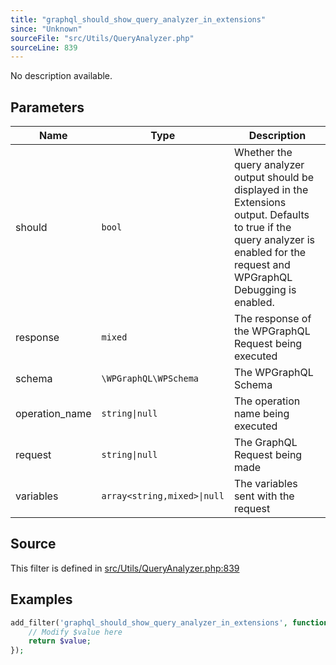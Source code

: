 ```yaml
---
title: "graphql_should_show_query_analyzer_in_extensions"
since: "Unknown"
sourceFile: "src/Utils/QueryAnalyzer.php"
sourceLine: 839
---
```



No description available.

## Parameters

| Name | Type | Description |
|------|------|-------------|
| should | `bool` | Whether the query analyzer output should be displayed in the Extensions output. Defaults to true if the query analyzer is enabled for the request and WPGraphQL Debugging is enabled. |
| response | `mixed` | The response of the WPGraphQL Request being executed |
| schema | `\WPGraphQL\WPSchema` | The WPGraphQL Schema |
| operation_name | `string\|null` | The operation name being executed |
| request | `string\|null` | The GraphQL Request being made |
| variables | `array<string,mixed>\|null` | The variables sent with the request |




## Source

This filter is defined in [src/Utils/QueryAnalyzer.php:839](https://github.com/wp-graphql/wp-graphql/blob/develop/src/Utils/QueryAnalyzer.php#L839)


## Examples

```php
add_filter('graphql_should_show_query_analyzer_in_extensions', function($value, $should, $response, $schema, $operation_name, $request, $variables) {
    // Modify $value here
    return $value;
});
```